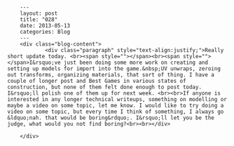 
        ---
        layout: post
        title: "028"
        date: 2013-05-13
        categories: Blog
        ---
        <div class="blog-content">
				<div class="paragraph" style="text-align:justify;">Really short update today. <br><span style=""></span><br><span style=""></span>I&rsquo;ve just been doing some more work on creating and setting up models for import into the game.&nbsp;UV unwraps, zeroing out transforms, organizing materials, that sort of thing. I have a couple of longer post and Best Games in various states of construction, but none of them felt done enough to post today. I&rsquo;ll polish one of them up for next week. <br><br>If anyone is interested in any longer technical writeups, something on modelling or maybe a video on some topic, let me know. I would like to try doing a video on some topic, but every time I think of something, I always go &ldquo;nah. that would be boring&rdquo;. I&rsquo;ll let you be the judge, what would you not find boring?<br><br></div>

		</div>
        